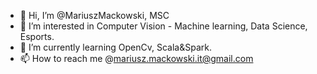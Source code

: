 - 👋 Hi, I’m @MariuszMackowski, MSC 
- 👀 I’m interested in Computer Vision - Machine learning, Data Science, Esports.
- 🌱 I’m currently learning OpenCv, Scala&Spark.
- 📫 How to reach me @mariusz.mackowski.it@gmail.com

<!---
MariuszMackowski/MariuszMackowski is a ✨ special ✨ repository because its `README.md` (this file) appears on your GitHub profile.
You can click the Preview link to take a look at your changes.
--->
